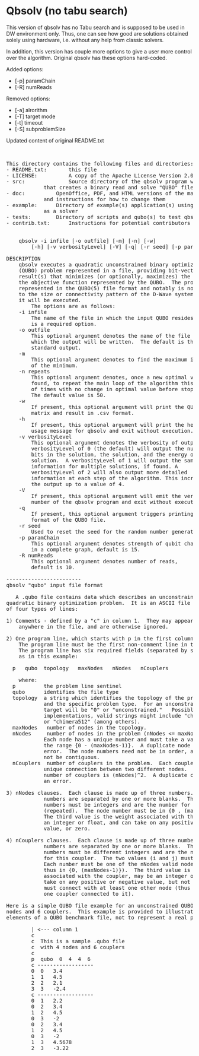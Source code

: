Qbsolv (no tabu search)
=======================

This version of qbsolv has no Tabu search and is supposed to be used
in DW environment only. Thus, one can see how good are solutions obtained
solely using hardware, i.e. without any help from classic solvers.

In addition, this version has couple more options to give a user
more control over the algorithm. Original qbsolv has these options hard-coded.

Added options:
 * [-p] paramChain
 * [-R] numReads

Removed options:
 * [-a] alrorithm
 * [-T] target mode
 * [-t] timeout
 * [-S] subproblemSize


Updated content of original README.txt
<pre>


This directory contains the following files and directories:
- README.txt:       this file
- LICENSE:          A copy of the Apache License Version 2.0
- src:              Source directory of the qbsolv program with Makefile
            that creates a binary read and solve "QUBO" files
- doc:          OpenOffice, PDF, and HTML versions of the man page,
            and instructions for how to change them
- example:      Directory of example(s) application(s) using qbsolv
            as a solver
- tests:        Directory of scripts and qubo(s) to test qbsolv
- contrib.txt:      Instructions for potential contributors


    qbsolv -i infile [-o outfile] [-m] [-n] [-w] 
        [-h] [-v verbosityLevel] [-V] [-q] [-r seed] [-p paramChain] [-R numReads]

DESCRIPTION 
    qbsolv executes a quadratic unconstrained binary optimization 
    (QUBO) problem represented in a file, providing bit-vector 
    result(s) that minimizes (or optionally, maximizes) the value of 
    the objective function represented by the QUBO.  The problem is 
    represented in the QUBO(5) file format and notably is not limited 
    to the size or connectivity pattern of the D-Wave system on which 
    it will be executed. 
        The options are as follows: 
    -i infile 
        The name of the file in which the input QUBO resides.  This 
        is a required option. 
    -o outfile 
        This optional argument denotes the name of the file to 
        which the output will be written.  The default is the 
        standard output. 
    -m 
        This optional argument denotes to find the maximum instead 
        of the minimum. 
    -n repeats 
        This optional argument denotes, once a new optimal value is 
        found, to repeat the main loop of the algorithm this number
        of times with no change in optimal value before stopping.  
        The default value is 50. 
    -w 
        If present, this optional argument will print the QUBO 
        matrix and result in .csv format. 
    -h 
        If present, this optional argument will print the help or 
        usage message for qbsolv and exit without execution. 
    -v verbosityLevel 
        This optional argument denotes the verbosity of output. A 
        verbosityLevel of 0 (the default) will output the number of 
        bits in the solution, the solution, and the energy of the 
        solution.  A verbosityLevel of 1 will output the same 
        information for multiple solutions, if found. A 
        verbosityLevel of 2 will also output more detailed 
        information at each step of the algorithm. This increases   
        the output up to a value of 4.
    -V 
        If present, this optional argument will emit the version 
        number of the qbsolv program and exit without execution. 
    -q 
        If present, this optional argument triggers printing the 
        format of the QUBO file.
    -r seed 
        Used to reset the seed for the random number generation.
    -p paramChain 
        This optional argument denotes strength of qubit chains 
        in a complete graph, default is 15.
    -R numReads 
        This optional argument denotes number of reads,
        default is 10.

------------------------
qbsolv "qubo" input file format

   A .qubo file contains data which describes an unconstrained
quadratic binary optimization problem.  It is an ASCII file comprised
of four types of lines:

1) Comments - defined by a "c" in column 1.  They may appear
    anywhere in the file, and are otherwise ignored.

2) One program line, which starts with p in the first column.
    The program line must be the first non-comment line in the file.
    The program line has six required fields (separated by space(s)),
    as in this example:

  p   qubo  topology   maxNodes   nNodes   nCouplers

    where:
  p         the problem line sentinel
  qubo      identifies the file type
  topology  a string which identifies the topology of the problem
            and the specific problem type.  For an unconstrained problem,
            target will be "0" or "unconstrained."   Possible, for future
            implementations, valid strings might include "chimera128"
            or "chimera512" (among others).
  maxNodes   number of nodes in the topology.
  nNodes     number of nodes in the problem (nNodes <= maxNodes).
            Each node has a unique number and must take a value in the
            the range {0 - (maxNodes-1)}.  A duplicate node number is an
            error.  The node numbers need not be in order, and they need
            not be contiguous.
  nCouplers  number of couplers in the problem.  Each coupler is a
            unique connection between two different nodes.  The maximum
            number of couplers is (nNodes)^2.  A duplicate coupler is
            an error.

3) nNodes clauses.  Each clause is made up of three numbers.  The
            numbers are separated by one or more blanks.  The first two
            numbers must be integers and are the number for this node
            (repeated).  The node number must be in {0 , (maxNodes-1)}.
            The third value is the weight associated with the node, may be
            an integer or float, and can take on any positive or negative
            value, or zero.

4) nCouplers clauses.  Each clause is made up of three numbers.  The
            numbers are separated by one or more blanks.  The first two
            numbers must be different integers and are the node numbers
            for this coupler.  The two values (i and j) must have (i < j).
            Each number must be one of the nNodes valid node numbers (and
            thus in {0, (maxNodes-1)}).  The third value is the strength
            associated with the coupler, may be an integer or float, and can
            take on any positive or negative value, but not zero.  Every node
            must connect with at least one other node (thus must have at least
            one coupler connected to it).

Here is a simple QUBO file example for an unconstrained QUBO with 4
nodes and 6 couplers.  This example is provided to illustrate the
elements of a QUBO benchmark file, not to represent a real problem.

        | <--- column 1
        c
        c  This is a sample .qubo file
        c  with 4 nodes and 6 couplers
        c
        p  qubo  0  4  4  6 
        c ------------------
        0  0   3.4
        1  1   4.5
        2  2   2.1
        3  3   -2.4
        c ------------------
        0  1   2.2
        0  2   3.4
        1  2   4.5
        0  3   -2
        0  2   3.4
        1  2   4.5
        0  3   -2
        1  3   4.5678
        2  3   -3.22

</pre>


